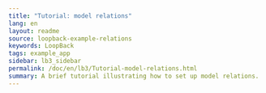 ```yaml
---
title: "Tutorial: model relations"
lang: en
layout: readme
source: loopback-example-relations
keywords: LoopBack
tags: example_app
sidebar: lb3_sidebar
permalink: /doc/en/lb3/Tutorial-model-relations.html
summary: A brief tutorial illustrating how to set up model relations.
---
```

